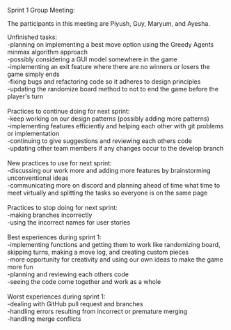 Sprint 1 Group Meeting:

The participants in this meeting are Piyush, Guy, Maryum, and Ayesha. 

Unfinished tasks:<br>
-planning on implementing a best move option using the Greedy Agents minmax algorithm approach<br>
-possibly considering a GUI model somewhere in the game<br>
-implementing an exit feature where there are no winners or losers the game simply ends<br>
-fixing bugs and refactoring code so it adheres to design principles<br>
-updating the randomize board method to not to end the game before the player's turn<br>
<br>
Practices to continue doing for next sprint: <br>
-keep working on our design patterns (possibly adding more patterns)<br>
-implementing features efficiently and helping each other with git problems or implementation<br>
-continuing to give suggestions and reviewing each others code<br>
-updating other team members if any changes occur to the develop branch<br>
<br>
New practices to use for next sprint:<br>
-discussing our work more and adding more features by brainstorming unconventional ideas<br>
-communicating more on discord and planning ahead of time what time to meet virtually and splitting the tasks so everyone is on the same page<br>
<br>
Practices to stop doing for next sprint: <br>
-making branches incorrectly<br>
-using the incorrect names for user stories<br>
<br>
Best experiences during sprint 1: <br>
-implementing functions and getting them to work like randomizing board, skipping turns, making a move log, and creating custom pieces<br>
-more opportunity for creativity and using our own ideas to make the game more fun<br>
-planning and reviewing each others code <br>
-seeing the code come together and work as a whole<br>
<br>
Worst experiences during sprint 1: <br>
-dealing with GitHub pull request and branches<br>
-handling errors resulting from incorrect or premature merging<br>
-handling merge conflicts<br>

